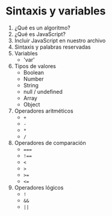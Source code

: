 # Sintaxis y variables

1. ¿Qué es un algoritmo?
2. ¿Qué es JavaScript? 
3. Incluir JavaScript en nuestro archivo
4. Sintaxis y palabras reservadas
5. Variables
   - 'var'
6. Tipos de valores
   - Boolean
   - Number
   - String
   - null / undefined
   - Array
   - Object
7. Operadores aritméticos
   - `+`
   - `-`
   - `*`
   - `/`
8. Operadores de comparación
   - `===`
   - `!==`
   - `<`
   - `>`
   - `>=`
   - `<=`
9. Operadores lógicos
   - `!`
   - `&&`
   - `||`
